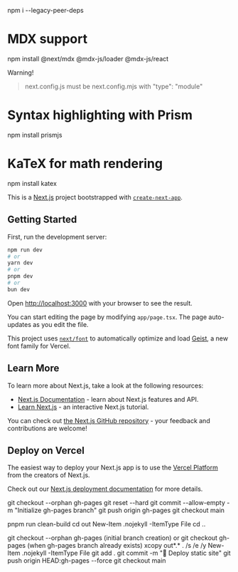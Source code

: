 npm i --legacy-peer-deps

# MDX support

npm install @next/mdx @mdx-js/loader @mdx-js/react

Warning!

> next.config.js must be next.config.mjs with "type": "module"

# Syntax highlighting with Prism

npm install prismjs

# KaTeX for math rendering

npm install katex

This is a [Next.js](https://nextjs.org) project bootstrapped with [`create-next-app`](https://nextjs.org/docs/app/api-reference/cli/create-next-app).

## Getting Started

First, run the development server:

```bash
npm run dev
# or
yarn dev
# or
pnpm dev
# or
bun dev
```

Open [http://localhost:3000](http://localhost:3000) with your browser to see the result.

You can start editing the page by modifying `app/page.tsx`. The page auto-updates as you edit the file.

This project uses [`next/font`](https://nextjs.org/docs/app/building-your-application/optimizing/fonts) to automatically optimize and load [Geist](https://vercel.com/font), a new font family for Vercel.

## Learn More

To learn more about Next.js, take a look at the following resources:

- [Next.js Documentation](https://nextjs.org/docs) - learn about Next.js features and API.
- [Learn Next.js](https://nextjs.org/learn) - an interactive Next.js tutorial.

You can check out [the Next.js GitHub repository](https://github.com/vercel/next.js) - your feedback and contributions are welcome!

## Deploy on Vercel

The easiest way to deploy your Next.js app is to use the [Vercel Platform](https://vercel.com/new?utm_medium=default-template&filter=next.js&utm_source=create-next-app&utm_campaign=create-next-app-readme) from the creators of Next.js.

Check out our [Next.js deployment documentation](https://nextjs.org/docs/app/building-your-application/deploying) for more details.

git checkout --orphan gh-pages
git reset --hard
git commit --allow-empty -m "Initialize gh-pages branch"
git push origin gh-pages
git checkout main

pnpm run clean-build
cd out
New-Item .nojekyll -ItemType File
cd ..

git checkout --orphan gh-pages (initial branch creation)
or
git checkout gh-pages (when gh-pages branch already exists)
xcopy out\*.* . /s /e /y
New-Item .nojekyll -ItemType File
git add .
git commit -m "🚀 Deploy static site"
git push origin HEAD:gh-pages --force
git checkout main
